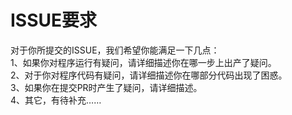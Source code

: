 ISSUE要求
==============
对于你所提交的ISSUE，我们希望你能满足一下几点：<br>
1、如果你对程序运行有疑问，请详细描述你在哪一步上出产了疑问。<br>
2、对于你对程序代码有疑问，请详细描述你在哪部分代码出现了困惑。<br>
3、如果你在提交PR时产生了疑问，请详细描述。<br>
4、其它，有待补充……
